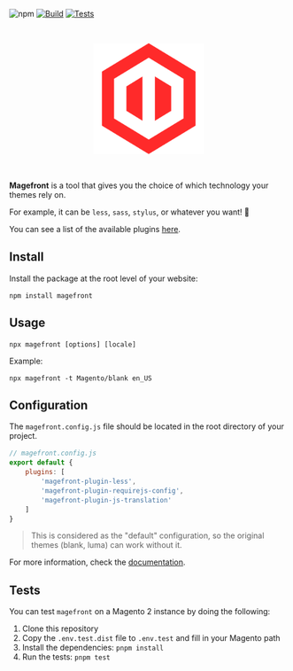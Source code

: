 ![npm](https://img.shields.io/npm/v/magefront) [![Build](https://img.shields.io/github/workflow/status/ubermanu/magefront/Build/main)](https://github.com/ubermanu/magefront/actions/workflows/build.yml) [![Tests](https://img.shields.io/github/workflow/status/ubermanu/magefront/Test?label=tests)](https://github.com/ubermanu/magefront/actions/workflows/test.yml)

<br>
<p align="center">
    <img src="docs/images/magefront-logo.svg" alt width="200">
</p>
<br>

**Magefront** is a tool that gives you the choice of which technology your themes rely on.

For example, it can be `less`, `sass`, `stylus`, or whatever you want! 🚀

You can see a list of the available plugins [here](https://ubermanu.github.io/magefront/#/plugins).

## Install

Install the package at the root level of your website:

    npm install magefront

## Usage

    npx magefront [options] [locale]

Example:

    npx magefront -t Magento/blank en_US

## Configuration

The `magefront.config.js` file should be located in the root directory of your project.

```js
// magefront.config.js
export default {
    plugins: [
        'magefront-plugin-less',
        'magefront-plugin-requirejs-config',
        'magefront-plugin-js-translation'
    ]
}
```

> This is considered as the "default" configuration,
> so the original themes (blank, luma) can work without it.

For more information, check the [documentation](https://ubermanu.github.io/magefront/).

## Tests

You can test `magefront` on a Magento 2 instance by doing the following:

1. Clone this repository
2. Copy the `.env.test.dist` file to `.env.test` and fill in your Magento path
3. Install the dependencies: `pnpm install`
4. Run the tests: `pnpm test`
